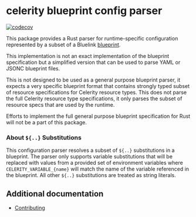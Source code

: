 # celerity blueprint config parser

[![codecov](https://codecov.io/gh/newstack-cloud/celerity/graph/badge.svg?token=u1SKOg58yo&flag=runtime-lib-blueprint-config-parser)](https://codecov.io/gh/newstack-cloud/celerity)

This package provides a Rust parser for runtime-specific configuration represented by a subset of a Bluelink [blueprint](https://www.bluelink.dev/docs/blueprint/specification).

This implementation is not an exact implementation of the blueprint specification but a simplified version that can be used to parse YAML or JSONC blueprint files.

This is not designed to be used as a general purpose blueprint parser, it expects a very specific blueprint format that contains strongly typed subset of resource specifications for Celerity resource types.
This does not parse the full Celerity resource type specifications, it only parses the subset of resource specs that are used by the runtime.

Efforts to implement the full general purpose blueprint specification for Rust will not be a part of this package.

### About `${..}` Substitutions

This configuration parser resolves a subset of `${..}` substitutions in a blueprint.
The parser only supports variable substitutions that will be replaced with values from a provided
set of environment variables where `CELERITY_VARIABLE_{name}` will match the name of the variable referenced
in the blueprint.
All other `${..}` substitutions are treated as string literals.

## Additional documentation

- [Contributing](../CONTRIBUTING.md)

